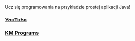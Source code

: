 Ucz się programowania na przykładzie prostej aplikacji Java!

### [YouTube](https://youtu.be/Gvm_8djq4KU)
### [KM Programs](https://km-programs.pl/)